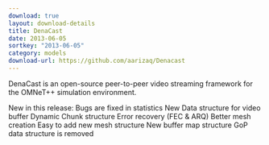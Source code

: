 ```yaml
---
download: true
layout: download-details
title: DenaCast
date: 2013-06-05
sortkey: "2013-06-05"
category: models
download-url: https://github.com/aarizaq/Denacast
---
```


DenaCast is an open-source peer-to-peer video streaming framework for the OMNeT++ simulation environment.

New in this release:
  Bugs are fixed in statistics
  New Data structure for video buffer
  Dynamic Chunk structure
  Error recovery (FEC & ARQ)
  Better mesh creation
  Easy to add new mesh structure
  New buffer map structure
  GoP data structure is removed

